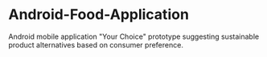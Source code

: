 # Android-Food-Application
Android mobile application "Your Choice"  prototype suggesting sustainable product alternatives based on consumer preference.
